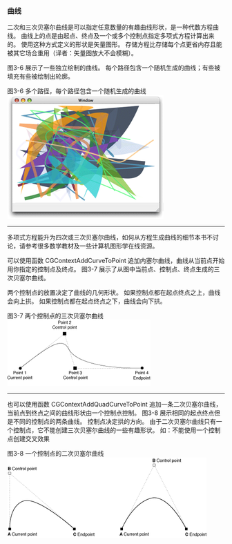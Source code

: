 ### 曲线

二次和三次贝塞尔曲线是可以指定任意数量的有趣曲线形状，是一种代数方程曲线。
曲线上的点是由起点、终点及一个或多个控制点指定多项式方程计算出来的。
使用这种方式定义的形状是矢量图形。
存储方程比存储每个点更省内存且能被其它场合重用（译者：矢量图放大不会模糊）。

图3-6 展示了一些独立绘制的曲线。
每个路径包含一个随机生成的曲线；有些被填充有些被绘制出轮廓。

图3-6 多个路径，每个路径包含一个随机生成的曲线
![图3-6](../../Art/bezier_paths.gif)

----
多项式方程能升为四次或三次贝塞尔曲线，如何从方程生成曲线的细节本书不讨论，请参考很多数学教材及一些计算机图形学在线资源。


可以使用函数 CGContextAddCurveToPoint 追加内塞尔曲线，曲线从当前点开始用你指定的控制点及终点。
图3-7 展示了从图中当前点、控制点、终点生成的三次贝塞尔曲线。

两个控制点的放置决定了曲线的几何形状。
如果控制点都在起点终点之上，曲线会向上拱。
如果控制点都在起点终点之下，曲线会向下拱。

图3-7 两个控制点的三次贝塞尔曲线
![图3-7](../../Art/cubic_bezier_curve.gif)

-----

也可以使用函数 CGContextAddQuadCurveToPoint 追加一条二次贝塞尔曲线，当前点到终点之间的曲线形状由一个控制点控制。
图3-8 展示相同的起点终点但是不同的控制点的两条曲线。
控制点决定拱的方向。
由于二次贝塞尔曲线只有一个控制点，它不能创建三次贝塞尔曲线的一些有趣形状。
如：不能使用一个控制点创建交叉效果

图3-8 一个控制点的二次贝塞尔曲线
![图3-8](../../Art/quadratic_bezier_curve.gif)
